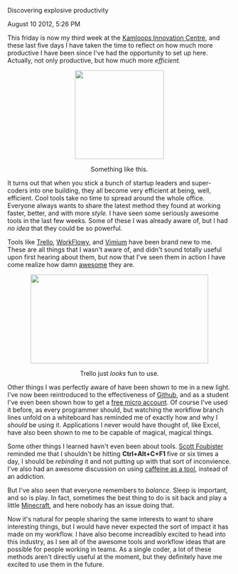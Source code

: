 Discovering explosive productivity

August 10 2012,  5:26 PM
<p>This friday is now my third week at the <a href="http://kicstart.ca/" target="_blank">Kamloops Innovation Centre</a>, and these last five days I have taken the time to reflect on how much more productive I have been since I've had the opportunity to set up here. Actually, not only productive, but how much more&nbsp;<em>efficient.</em></p>
<!-- Content Breaker -->
<p style="text-align: center;"><img src="http://www.govirtualoffice.com/wp-content/uploads/2010/08/graph_image.jpg" height="200px" alt="" style="display: block; margin-left: auto; margin-right: auto;" width="200px" /></p>
<p style="text-align: center;"><span style="text-align: center;">Something like this.</span></p>
<p>It turns out that when you stick a bunch of startup leaders and super-coders into one building, they all become very efficient at being, well, efficient.&nbsp;Cool tools take no time to spread around the whole office. Everyone always wants to share the latest method they found at working faster, better, and with more <em>style.</em>&nbsp;I have seen some seriously awesome tools in the last few weeks. Some of these I was already aware of, but I had <em>no idea</em> that they could be so powerful.</p>
<p>Tools like <a href="https://trello.com/" target="_blank">Trello</a>, <a href="https://workflowy.com/" target="_blank">WorkFlowy</a>, and&nbsp;<a href="https://chrome.google.com/webstore/detail/dbepggeogbaibhgnhhndojpepiihcmeb" target="_blank">Vimium</a>&nbsp;have been brand new to me. These are all things that I wasn't aware of, and didn't sound totally useful upon first hearing about them, but now that I've seen them in action I have come realize how damn <span style="text-decoration: underline;">awesome</span>&nbsp;they are.</p>
<p><img src="http://stawebteam.files.wordpress.com/2011/11/20111104-trello.jpg?w=604&amp;h=396" height="200px" alt="" style="display: block; margin-left: auto; margin-right: auto;" width="400px" /></p>
<p style="text-align: center;">Trello just <em>looks </em>fun to use.</p>
<p>Other things I was perfectly aware of have been shown to me in a new light. I've now been reintroduced to the effectiveness of <a href="https://github.com/" target="_blank">Github</a>, and as a student I've even been shown how to get a&nbsp;<a href="https://github.com/edu" target="_blank">free micro account</a>. Of course I've used it before, as every programmer should, but watching the workflow branch lines unfold on a whiteboard has reminded me of exactly how and why I <em>should </em>be using it. Applications I never would have thought of, like Excel, have also been shown to me to be capable of magical, magical things.</p>
<p>Some other things I learned havn't even been about tools. <a href="https://twitter.com/scottfoubister" target="_blank">Scott Foubister</a> reminded me that I shouldn't be hitting <strong>Ctrl+Alt+C+F1 </strong>five or six times a day, I should be <em>rebinding </em>it and not putting up with that sort of inconvience. I've also had an awesome discussion on using <a href="http://arvindn.livejournal.com/57651.html" target="_blank">caffeine as a tool</a>, instead of an addiction.</p>
<p>But I've also seen that everyone remembers to <em>balance</em>. Sleep is important, and so is play. In fact, sometimes the best thing to do is sit back and play a little <a href="http://www.minecraft.net/" target="_blank">Minecraft</a>, and here nobody has an issue doing that.</p>
<p>Now it's natural for people sharing the same interests to want to share interesting things, but I would have never expected the sort of impact it has made on my workflow. I have also become increadibly excited to head into this industry, as I see all of the awesome tools and workflow ideas that are possible for people working in teams. As a single coder, a lot of these methods aren't directly useful at the moment, but they definitely have me excited to use them in the future.</p>
